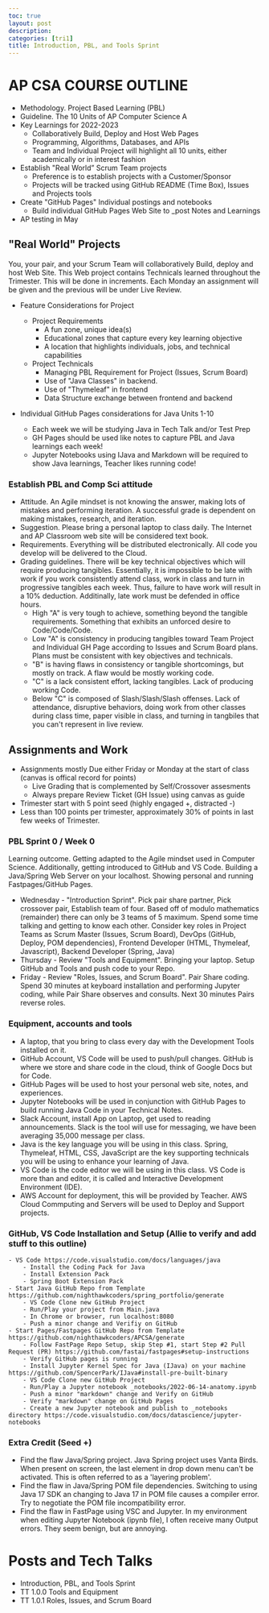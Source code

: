 ```yaml
---
toc: true
layout: post
description: 
categories: [tri1]
title: Introduction, PBL, and Tools Sprint
---
```


# AP CSA COURSE OUTLINE
- Methodology.  Project Based Learning (PBL)
- Guideline. The 10 Units of AP Computer Science A
- Key Learnings for 2022-2023
    - Collaboratively Build, Deploy and Host Web Pages
    - Programming, Algorithms, Databases, and APIs
    - Team and Individual Project will highlight all 10 units, either academically or in interest fashion
- Establish "Real World” Scrum Team projects
    - Preference is to establish projects with a Customer/Sponsor
    - Projects will be tracked using GitHub README (Time Box), Issues and Projects tools
- Create "GitHub Pages" Individual postings and notebooks
    - Build individual GitHub Pages Web Site to _post Notes and Learnings
- AP testing in May


## "Real World" Projects
You, your pair, and your Scrum Team will collaboratively Build, deploy and host Web Site.  This Web project contains Technicals learned throughout the Trimester.  This will be done in increments.  Each Monday an assignment will be given and the previous will be under Live Review.

- Feature Considerations for Project
    - Project Requirements
        - A fun zone, unique idea(s)
        - Educational zones that capture every key learning objective
        - A location that highlights individuals, jobs, and technical capabilities
    - Project Technicals
        - Managing PBL Requirement for Project (Issues, Scrum Board)
        - Use of "Java Classes" in backend.
        - Use of "Thymeleaf" in frontend
        - Data Structure exchange between frontend and backend

- Individual GitHub Pages considerations for Java Units 1-10
    - Each week we will be studying Java in Tech Talk and/or Test Prep
    - GH Pages should be used like notes to capture PBL and Java learnings each week!
    - Jupyter Notebooks using IJava and Markdown will be required to show Java learnings, Teacher likes running code!


### Establish PBL and Comp Sci attitude
- Attitude.  An Agile mindset is not knowing the answer, making lots of mistakes and performing iteration.  A successful grade is dependent on making mistakes, research, and iteration.
- Suggestion. Please bring a personal laptop to class daily.  The Internet and AP Classroom web site will  be considered text book.  
- Requirements. Everything will be distributed electronically.  All code you develop will be delivered to the Cloud. 
- Grading guidelines. There will be key technical objectives which will require producing tangibles. Essentially, it is impossible to be late with work if you work consistently attend class, work in class and turn in progressive tangibles each week.  Thus, failure to have work will result in a 10% deduction.  Additinally, late work must be defended in office hours.  
    - High "A" is very tough to achieve, something beyond the tangible requirements.  Something that exhibits an unforced desire to Code/Code/Code.
    - Low "A" is consistency in producing tangibles toward Team Project and Individual GH Page according to Issues and Scrum Board plans.   Plans must be consistent with key objectives and technicals.
    - "B" is having flaws in consistency or tangible shortcomings, but mostly on track.  A flaw would be mostly working code.
    - "C" is a lack consistent effort, lacking tangibles. Lack of producing working Code.
    - Below "C" is composed of Slash/Slash/Slash offenses. Lack of attendance, disruptive behaviors, doing work from other classes during class time, paper visible in class, and turning in tangbiles that you can't represent in live review.


## Assignments and Work
- Assignments mostly Due either Friday or Monday at the start of class (canvas is offical record for points)
    - Live Grading that is complemented by Self/Crossover assesments 
    - Always prepare Review Ticket (GH Issue) using canvas as guide
- Trimester start with 5 point seed (highly engaged +, distracted -)
- Less than 100 points per trimester, approximately 30% of points in last few weeks of Trimester.


### PBL Sprint 0 / Week 0
Learning outcome.  Getting adapted to the Agile mindset used in Computer Science.  Additionally, getting introduced to GitHub and VS Code.   Building a Java/Spring Web Server on your localhost.  Showing personal and running Fastpages/GitHub Pages.
- Wednesday - "Introduction Sprint".  Pick pair share partner, Pick crossover pair, Establish team of four.  Based off of modulo mathematics (remainder) there can only be 3 teams of 5 maximum.   Spend some time talking and getting to know each other.  Consider key roles in Project Teams as Scrum Master (Issues, Scrum Board), DevOps (GitHub, Deploy, POM dependencies), Frontend Developer (HTML, Thymeleaf, Javascript), Backend Developer (Spring, Java)
- Thursday - Review "Tools and Equipment".  Bringing your laptop.  Setup GitHub and Tools and push code to your Repo.
- Friday - Review "Roles, Issues, and Scrum Board". Pair Share coding. Spend 30 minutes at keyboard installation and performing Jupyter coding, while Pair Share observes and consults.  Next 30 minutes Pairs reverse roles.


### Equipment, accounts and tools
- A laptop, that you bring to class every day with the Development Tools installed on it.
- GitHub Account, VS Code will be used to push/pull changes. GitHub is where we store and share code in the cloud, think of Google Docs but for Code.
- GitHub Pages will be used to host your personal web site, notes, and experiences.
- Jupyter Notebooks will be used in conjunction with GitHub Pages to build running Java Code in your Technical Notes.
- Slack Account, install App on Laptop, get used to reading announcements. Slack is the tool will use for messaging, we have been averaging 35,000 message per class.
- Java is the key language you will be using in this class.  Spring, Thymeleaf, HTML, CSS, JavaScript are the key supporting technicals you will be using to enhance your learning of Java. 
- VS Code is the code editor we will be using in this class.  VS Code is more than and editor, it is called and Interactive Development Environment (IDE). 
- AWS Account for deployment, this will be provided by Teacher.  AWS Cloud Commputing and Servers will be used to Deploy and Support projects.


### GitHub, VS Code Installation and Setup (Allie to verify and add stuff to this outline)
    - VS Code https://code.visualstudio.com/docs/languages/java
        - Install the Coding Pack for Java
        - Install Extension Pack
        - Spring Boot Extension Pack
    - Start Java GitHub Repo from Template https://github.com/nighthawkcoders/spring_portfolio/generate
        - VS Code Clone new GitHub Project 
        - Run/Play your project from Main.java
        - In Chrome or browser, run localhost:8080
        - Push a minor change and Verifiy on GitHub
    - Start Pages/Fastpages GitHub Repo from Template https://github.com/nighthawkcoders/APCSA/generate
        - Follow FastPage Repo Setup, skip Step #1, start Step #2 Pull Request (PR) https://github.com/fastai/fastpages#setup-instructions
        - Verify GitHub pages is running
        - Install Jupyter Kernel Spec for Java (IJava) on your machine https://github.com/SpencerPark/IJava#install-pre-built-binary
        - VS Code Clone new GitHub Project
        - Run/Play a Jupyter notebook _notebooks/2022-06-14-anatomy.ipynb
        - Push a minor "markdown" change and Verify on GitHub
        - Verify "markdown" change on GitHub Pages
        - Create a new Jupyter notebook and publish to _notebooks directory https://code.visualstudio.com/docs/datascience/jupyter-notebooks


### Extra Credit (Seed +)
- Find the flaw Java/Spring project.  Java Spring project uses Vanta Birds.  When present on screen, the last element in drop down menu can't be activated.  This is often referred to as a 'layering problem'.
- Find the flaw in Java/Spring POM file dependencies.  Switching to using Java 17 SDK an changing to Java 17 in POM file causes a compiler error.  Try to negotiate the POM file incompatibility error.
- Find the flaw in FastPage using VSC and Jupyter.  In my environment when editing Jupyter Notebook (ipynb file), I often receive many Output errors.  They seem benign, but are annoying.


# Posts and Tech Talks
- Introduction, PBL, and Tools Sprint
- TT 1.0.0 Tools and Equipment 
- TT 1.0.1 Roles, Issues, and Scrum Board 